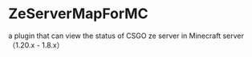 # ZeServerMapForMC
a plugin that can view the status of CSGO ze server in Minecraft server（1.20.x - 1.8.x）
